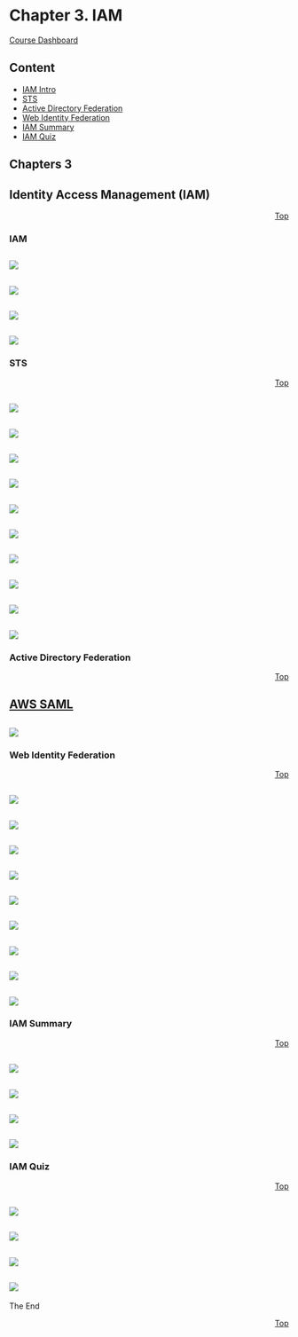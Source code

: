 <a id="top" />

# Chapter 3. IAM
[Course Dashboard](https://acloud.guru/course/aws-certified-developer-associate/dashboard)

## Content

* [IAM Intro](#03-iam)
* [STS](#03-iam-sts)
* [Active Directory Federation](#03-iam-adf)
* [Web Identity Federation](#03-iam-wif)
* [IAM Summary](#03-iam-summary)
* [IAM Quiz](#03-iam-quiz)


<a id="03-iam"></a>

## Chapters 3
## Identity Access Management (IAM)
<p align="right"><a href="#top">Top</a></p>


### IAM 
![](Screenshot%20from%202018-02-24%2012-05-57.png)
---
![](Screenshot%20from%202018-02-24%2012-06-12.png)
---
![](Screenshot%20from%202018-02-24%2012-07-23.png)
---
![](Screenshot%20from%202018-02-24%2012-13-19.png)
---


<a id="03-iam-sts"></a>

### STS
<p align="right"><a href="#top">Top</a></p>

![](Screenshot%20from%202018-02-24%2013-33-58.png)
---
![](Screenshot%20from%202018-02-25%2009-59-23.png)
---
![](Screenshot%20from%202018-02-25%2010-00-03.png)
---
![](Screenshot%20from%202018-02-25%2010-02-28.png)
---
![](Screenshot%20from%202018-02-25%2010-03-45.png)
---
![](Screenshot%20from%202018-02-25%2010-04-25.png)
---
![](Screenshot%20from%202018-02-25%2011-37-29.png)
---
![](Screenshot%20from%202018-02-25%2011-39-29.png)
---
![](Screenshot%20from%202018-02-25%2011-40-21.png)
---
![](Screenshot%20from%202018-02-25%2011-41-32.png)
---

<a id="03-iam-adf"></a>

### Active Directory Federation
<p align="right"><a href="#top">Top</a></p>

[**AWS SAML**](https://aws.amazon.com/blogs/security/tag/saml/)
---
![](Screenshot%20from%202018-02-25%2011-42-25.png)
---

<a id="03-iam-wif"></a>

### Web Identity Federation
<p align="right"><a href="#top">Top</a></p>

![](Screenshot%20from%202018-02-25%2011-53-33.png)
---
![](Screenshot%20from%202018-02-25%2011-54-25.png)
---
![](Screenshot%20from%202018-02-25%2011-54-30.png)
---
![](Screenshot%20from%202018-02-25%2011-54-38.png)
---
![](Screenshot%20from%202018-02-25%2011-55-55.png)
---
![](Screenshot%20from%202018-02-25%2011-57-05.png)
---
![](Screenshot%20from%202018-02-25%2011-57-36.png)
---
![](Screenshot%20from%202018-02-25%2011-57-49.png)
---
![](Screenshot%20from%202018-02-25%2011-57-57.png)
---

<a id="03-iam-summary"></a>

### IAM Summary
<p align="right"><a href="#top">Top</a></p>

![](Screenshot%20from%202018-02-25%2012-00-32.png)
---
![](Screenshot%20from%202018-02-25%2012-01-51.png)
---
![](Screenshot%20from%202018-02-25%2012-03-08.png)
---
![](Screenshot%20from%202018-02-25%2012-03-54.png)
---

<a id="03-iam-quiz"></a>

### IAM Quiz
<p align="right"><a href="#top">Top</a></p>

![](Screenshot%20from%202018-02-25%2012-06-52.png)
---
![](Screenshot%20from%202018-02-25%2012-08-18.png)
---
![](Screenshot%20from%202018-02-25%2012-11-14.png)
---
![](Screenshot%20from%202018-02-25%2012-11-27.png)
---

The End

<p align="right"><a href="#top">Top</a></p>